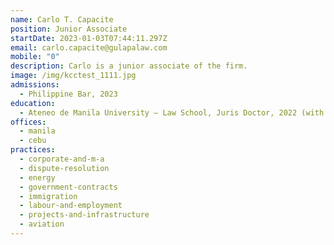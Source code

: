 ```yaml
---
name: Carlo T. Capacite
position: Junior Associate
startDate: 2023-01-03T07:44:11.297Z
email: carlo.capacite@gulapalaw.com
mobile: "0"
description: Carlo is a junior associate of the firm.
image: /img/kcctest_1111.jpg
admissions:
  - Philippine Bar, 2023
education:
  - Ateneo de Manila University – Law School, Juris Doctor, 2022 (with Honors)
offices:
  - manila
  - cebu
practices:
  - corporate-and-m-a
  - dispute-resolution
  - energy
  - government-contracts
  - immigration
  - labour-and-employment
  - projects-and-infrastructure
  - aviation
---
```

